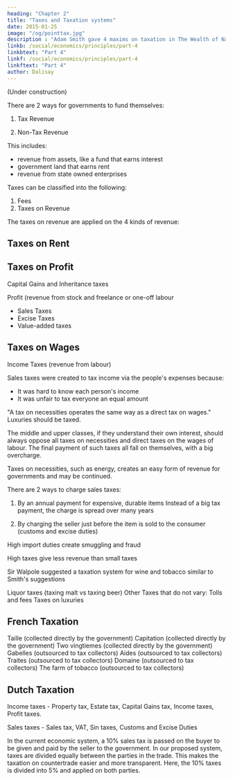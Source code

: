 ```yaml
---
heading: "Chapter 2"
title: "Taxes and Taxation systems"
date: 2015-01-25
image: "/og/pointtax.jpg"
description : "Adam Smith gave 4 maxims on taxation in The Wealth of Nations that have been largely forgotten today. We bring them back to help solve tax evasion and budget deficits"
linkb: /social/economics/principles/part-4
linkbtext: "Part 4"
linkf: /social/economics/principles/part-4
linkftext: "Part 4"
author: Dalisay
---
```


(Under construction)

There are 2 ways for governments to fund themselves:

1. Tax Revenue

2. Non-Tax Revenue

This includes:
- revenue from assets, like a fund that earns interest
- government land that earns rent
- revenue from state owned enterprises

<!-- Because governments form a much smaller part of any society, the revenue from taxation is naturally higher. Here, we organize Smith's chapters on taxation for easier understanding. -->

Taxes can be classified into the following:

1. Fees
2. Taxes on Revenue

The taxes on revenue are applied on the 4 kinds of revenue:

## Taxes on Rent

## Taxes on Profit

Capital Gains and Inheritance taxes

Profit (revenue from stock and freelance or one-off labour
- Sales Taxes
- Excise Taxes
- Value-added taxes

## Taxes on Wages

Income Taxes (revenue from labour)



<!-- Taxes that vary based on revenue: Article 1-3: Land, Rent, and revenue 

from land value or the produce of the land ( -->

<!-- Taxes that do not vary: Article 4: Capitation Taxes (Poll Taxes) and  -->

<!-- Sales Taxes (necessities vs luxuries) -->

Sales taxes were created to tax income via the people's expenses because:
- It was hard to know each person's income
- It was unfair to tax everyone an equal amount

"A tax on necessities operates the same way as a direct tax on wages."
Luxuries should be taxed.

The middle and upper classes, if they understand their own interest, should always oppose all taxes on necessities and direct taxes on the wages of labour. The final payment of such taxes all fall on themselves, with a big overcharge.

Taxes on necessities, such as energy, creates an easy form of revenue for governments and may be continued.

There are 2 ways to charge sales taxes:

1. By an annual payment for expensive, durable items
Instead of a big tax payment, the charge is spread over many years

2. By charging the seller just before the item is sold to the consumer (customs and excise duties)

High import duties create smuggling and fraud

High taxes give less revenue than small taxes

Sir Walpole suggested a taxation system for wine and tobacco similar to Smith's suggestions

Liquor taxes (taxing malt vs taxing beer)
Other Taxes that do not vary:
Tolls and fees
Taxes on luxuries




## French Taxation

Taille (collected directly by the government)
Capitation (collected directly by the government)
Two vingtiemes (collected directly by the government)
Gabelles (outsourced to tax collectors)
Aides (outsourced to tax collectors)
Traites (outsourced to tax collectors)
Domaine (outsourced to tax collectors)
The farm of tobacco (outsourced to tax collectors)


## Dutch Taxation


<!-- How we apply Smith's system

We implement Smith's forgotten system through our internet-based resource allocation (SORA) system by charging sales taxes directly on each party in a transaction and by categorizing all taxes as either income taxes or sales taxes. The income taxes are direct taxes which include all revenue from land, labor, and stock, while sales taxes are also direct taxes on items that circulate in the economy.
 -->


Income taxes - Property tax, Estate tax, Capital Gains tax, Income taxes, Profit taxes.


Sales taxes - Sales tax, VAT, Sin taxes, Customs and Excise Duties

In the current economic system, a 10% sales tax is passed on the buyer to be given and paid by the seller to the government. In our proposed system, taxes are divided equally between the parties in the trade. This makes the taxation on countertrade easier and more transparent. Here, the 10% taxes is divided into 5% and applied on both parties.
